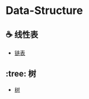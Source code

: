 # Data-Structure

## :coffee: 线性表
- [链表](https://github.com/jkhou/Data-Structure/blob/main/%E7%BA%BF%E6%80%A7%E8%A1%A8/%E9%93%BE%E8%A1%A8.md)

## :tree: 树
- [树](https://github.com/jkhou/Data-Structure/blob/main/%E7%BA%BF%E6%80%A7%E8%A1%A8/%E6%A0%91.md)
